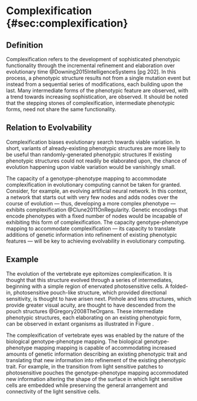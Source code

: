 Complexification {#sec:complexification}
================

Definition
----------

Complexification refers to the development of sophisticated phenotypic functionality through the incremental refinement and elaboration over evolutionary time @Downing2015IntelligenceSystems [pg 202].
In this process, a phenotypic structure results not from a single mutation event but instead from a sequential series of modifications, each building upon the last.
Many intermediate forms of the phenotypic feature are observed, with a trend towards increasing sophistication, are observed.
It should be noted that the stepping stones of complexification, intermediate phenotypic forms, need not share the same functionality.

Relation to Evolvability
------------------------

Complexification biases evolutionary search towards viable variation.
In short, variants of already-existing phenotypic structures are more likely to be useful than randomly-generated phenotypic structures If existing phenotypic structures could not readily be elaborated upon, the chance of evolution happening upon viable variation would be vanishingly small.

The capacity of a genotype-phenotype mapping to accommodate complexification in evolutionary computing cannot be taken for granted.
Consider, for example, an evolving artificial neural network.
In this context, a network that starts out with very few nodes and adds nodes over the course of evolution — thus, developing a more complex phenotype — exhibits complexification @Clune2011OnRegularity.
Genetic encodings that encode phenotypes with a fixed number of nodes would be incapable of exhibiting this form of complexification.
The capacity genotype-phenotype mapping to accommodate complexification — its capacity to translate additions of genetic information into refinement of existing phenotypic features — will be key to achieving evolvability in evolutionary computing.

Example
-------

The evolution of the vertebrate eye epitomizes complexification.
It is thought that this structure evolved through a series of intermediates, beginning with a simple region of enervated photosensitive cells.
A folded-in, photosensitive pouch-like structure, which provided directional sensitivity, is thought to have arisen next.
Pinhole and lens structures, which provide greater visual acuity, are thought to have descended from the pouch structures @Gregory2008TheOrgans.
These intermediate phenotypic structures, each elaborating on an existing phenotypic form, can be observed in extant organisms as illustrated in Figure .

The complexification of vertebrate eyes was enabled by the nature of the biological genotype-phenotype mapping.
The biological genotype-phenotype mapping mapping is capable of accommodating increased amounts of genetic information describing an existing phenotypic trait and translating that new information into refinement of the existing phenotypic trait.
For example, in the transition from light sensitive patches to photosensitive pouches the genotype-phenotype mapping accommodated new information altering the shape of the surface in which light sensitive cells are embedded while preserving the general arrangement and connectivity of the light sensitive cells.
